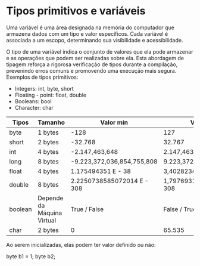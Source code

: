 # Tipos primitivos e variáveis

Uma variável é uma área designada na memória do computador que armazena dados com um tipo e valor específicos. Cada variável é associada a um escopo, determinando sua visibilidade e acessibilidade. 

O tipo de uma variável indica o conjunto de valores que ela pode armazenar e as operações que podem ser realizadas sobre ela. Esta abordagem de tipagem reforça a rigorosa verificação de tipos durante a compilação, prevenindo erros comuns e promovendo uma execução mais segura. Exemplos de tipos primitivos:

- Integers: int, byte, short
- Floating - point: float, double
- Booleans: bool
- Character: char

| Tipos | Tamanho | Valor min | Valor max |
| --- | --- | --- | --- |
| byte | 1 bytes | -128 | 127 |
| short | 2 bytes | -32.768 | 32.767 |
| int | 4 bytes | -2.147,463,648 | 2.147,463,647 |
| long | 8 bytes | -9.223,372,036,854,755,808 | 9.223,372,036,854,755,807 |
| float | 4 bytes | 1.175494351 E - 38 | 3,402823466 E + 38 |
| double | 8 bytes | 2.2250738585072014 E - 308 | 1,7976931348623158 E + 308 |
| boolean | Depende da Máquina Virtual | True / False | False / True |
| char | 2 bytes | 0 | 65.535 |

Ao serem inicializadas, elas podem ter valor definido ou não:

byte b1 = 1;
byte b2;